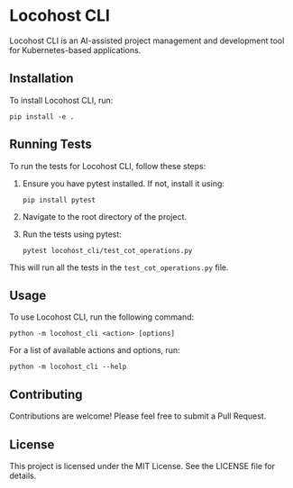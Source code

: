# Locohost CLI

Locohost CLI is an AI-assisted project management and development tool for Kubernetes-based applications.

## Installation

To install Locohost CLI, run:

```
pip install -e .
```

## Running Tests

To run the tests for Locohost CLI, follow these steps:

1. Ensure you have pytest installed. If not, install it using:
   ```
   pip install pytest
   ```

2. Navigate to the root directory of the project.

3. Run the tests using pytest:
   ```
   pytest locohost_cli/test_cot_operations.py
   ```

This will run all the tests in the `test_cot_operations.py` file.

## Usage

To use Locohost CLI, run the following command:

```
python -m locohost_cli <action> [options]
```

For a list of available actions and options, run:

```
python -m locohost_cli --help
```

## Contributing

Contributions are welcome! Please feel free to submit a Pull Request.

## License

This project is licensed under the MIT License. See the LICENSE file for details.
